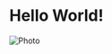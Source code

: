 # Hello World!
![Photo](https://external-content.duckduckgo.com/iu/?u=https%3A%2F%2Fi.pinimg.com%2F736x%2F51%2F0d%2F01%2F510d016c563aaaabc2c36d1bee520ccc--live-laugh-love-live-love-laugh-wallpaper.jpg&f=1&nofb=1&ipt=c13f17506f6244d9028f4d39a64a06a9524884e315f01328af833c7076e5335d&ipo=images)
